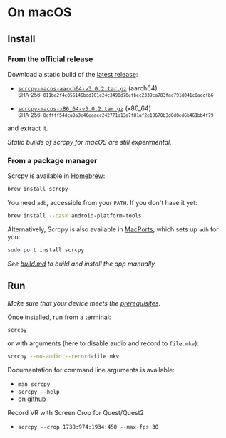 # On macOS

## Install

### From the official release

Download a static build of the [latest release]:

 - [`scrcpy-macos-aarch64-v3.0.2.tar.gz`][direct-macos-aarch64] (aarch64)  
   <sub>SHA-256: `811ba2f4e856146bdd161e24c3490d78efbec2339ca783fac791d041c0aecfb6`</sub>

 - [`scrcpy-macos-x86_64-v3.0.2.tar.gz`][direct-macos-x86_64] (x86_64)  
   <sub>SHA-256: `8effff54dca3a3e46eaaec242771a13a7f81af2e18670b3d0d8ed6b461bb4f79`</sub>

[latest release]: https://github.com/Genymobile/scrcpy/releases/latest
[direct-macos-aarch64]: https://github.com/Genymobile/scrcpy/releases/download/v3.0.2/scrcpy-macos-aarch64-v3.0.2.tar.gz
[direct-macos-x86_64]: https://github.com/Genymobile/scrcpy/releases/download/v3.0.2/scrcpy-macos-x86_64-v3.0.2.tar.gz

and extract it.

_Static builds of scrcpy for macOS are still experimental._


### From a package manager

Scrcpy is available in [Homebrew]:

```bash
brew install scrcpy
```

[Homebrew]: https://brew.sh/

You need `adb`, accessible from your `PATH`. If you don't have it yet:

```bash
brew install --cask android-platform-tools
```

Alternatively, Scrcpy is also available in [MacPorts], which sets up `adb` for you:

```bash
sudo port install scrcpy
```

[MacPorts]: https://www.macports.org/

_See [build.md](build.md) to build and install the app manually._


## Run

_Make sure that your device meets the [prerequisites](/README.md#prerequisites)._

Once installed, run from a terminal:

```bash
scrcpy
```

or with arguments (here to disable audio and record to `file.mkv`):

```bash
scrcpy --no-audio --record=file.mkv
```

Documentation for command line arguments is available:
 - `man scrcpy`
 - `scrcpy --help`
 - on [github](/README.md)


Record VR with Screen Crop for Quest/Quest2
- `scrcpy --crop 1730:974:1934:450 --max-fps 30`

